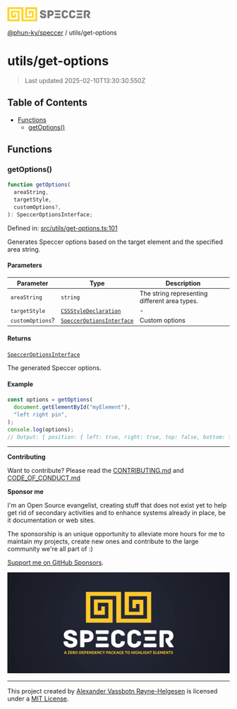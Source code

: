<div>
  <img alt="SPECCER logo" src="https://raw.githubusercontent.com/phun-ky/speccer/main/public/logo-speccer-horizontal-colored-package.svg?raw=true" style="max-height:32px;" />
</div>

[@phun-ky/speccer](../README.md) / utils/get-options

# utils/get-options

> Last updated 2025-02-10T13:30:30.550Z

## Table of Contents

- [Functions](#functions)
  - [getOptions()](#getoptions)

## Functions

### getOptions()

```ts
function getOptions(
  areaString,
  targetStyle,
  customOptions?,
): SpeccerOptionsInterface;
```

Defined in: [src/utils/get-options.ts:101](https://github.com/phun-ky/speccer/blob/main/src/utils/get-options.ts#L101)

Generates Speccer options based on the target element and the specified area string.

#### Parameters

| Parameter        | Type                                                                                    | Description                                   |
| ---------------- | --------------------------------------------------------------------------------------- | --------------------------------------------- |
| `areaString`     | `string`                                                                                | The string representing different area types. |
| `targetStyle`    | [`CSSStyleDeclaration`](https://developer.mozilla.org/docs/Web/API/CSSStyleDeclaration) | -                                             |
| `customOptions`? | [`SpeccerOptionsInterface`](../types/speccer.md#specceroptionsinterface)                | Custom options                                |

#### Returns

[`SpeccerOptionsInterface`](../types/speccer.md#specceroptionsinterface)

The generated Speccer options.

#### Example

```ts
const options = getOptions(
  document.getElementById("myElement"),
  "left right pin",
);
console.log(options);
// Output: { position: { left: true, right: true, top: false, bottom: false }, type: 'pin', pin: { bracket: false, enclose: false, subtle: false, parent: false, text: false, useSVGLine: false, useCurlyBrackets: false } }
```

---

**Contributing**

Want to contribute? Please read the [CONTRIBUTING.md](https://github.com/phun-ky/speccer/blob/main/CONTRIBUTING.md) and [CODE_OF_CONDUCT.md](https://github.com/phun-ky/speccer/blob/main/CODE_OF_CONDUCT.md)

**Sponsor me**

I'm an Open Source evangelist, creating stuff that does not exist yet to help get rid of secondary activities and to enhance systems already in place, be it documentation or web sites.

The sponsorship is an unique opportunity to alleviate more hours for me to maintain my projects, create new ones and contribute to the large community we're all part of :)

[Support me on GitHub Sponsors](https://github.com/sponsors/phun-ky).

![Speccer banner, with logo and slogan: A zero dependency package to annotate or highlight elements](https://github.com/phun-ky/speccer/blob/main/public/speccer-banner.png?raw=true)

---

This project created by [Alexander Vassbotn Røyne-Helgesen](http://phun-ky.net) is licensed under a [MIT License](https://choosealicense.com/licenses/mit/).
